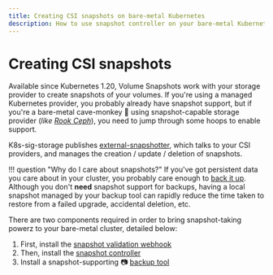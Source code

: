 ```yaml
---
title: Creating CSI snapshots on bare-metal Kubernetes
description: How to use snapshot controller on your bare-metal Kubernetes to create volume snapshots
---
```

# Creating CSI snapshots

Available since Kubernetes 1.20, Volume Snapshots work with your storage provider to create snapshots of your volumes. If you're using a managed Kubernetes provider, you probably already have snapshot support, but if you're a bare-metal cave-monkey :monkey: using snapshot-capable storage provider (*like [Rook Ceph](/kubernetes/persistence/rook-ceph/)*), you need to jump through some hoops to enable support.

K8s-sig-storage publishes [external-snapshotter](https://github.com/kubernetes-csi/external-snapshotter), which talks to your CSI providers, and manages the creation / update / deletion of snapshots.

!!! question "Why do I care about snapshots?"
    If you've got persistent data you care about in your cluster, you probably care enough to [back it up](/kubernetes/backup/). Although you don't **need** snapshot support for backups, having a local snapshot managed by your backup tool can rapidly reduce the time taken to restore from a failed upgrade, accidental deletion, etc.

There are two components required in order to bring snapshot-taking powerz to your bare-metal cluster, detailed below:

1. First, install the [snapshot validation webhook](/kubernetes/csi-snapshots/snapshot-validation-webhook.md/)
2. Then, install the [snapshot controller](/kubernetes/csi-snapshots/snapshot-controller.md)
3. Install a snapshot-supporting :camera: [backup tool](/kubernetes/backup/) 
